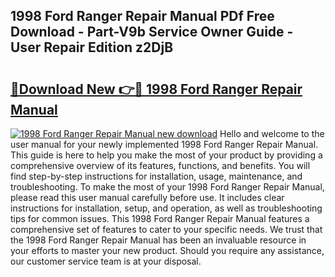 ## 1998 Ford Ranger Repair Manual PDf Free Download - Part-V9b Service Owner Guide - User Repair Edition z2DjB

# <h2><a href="http://bc23304.oget.top/?id=1998+Ford+Ranger+Repair+Manual">🔗Download New 👉🔴 1998 Ford Ranger Repair Manual</a></h2>

[![1998 Ford Ranger Repair Manual new download](https://i.imgur.com/5g1atiW.png)](http://bc23304.oget.top/?id=1998+Ford+Ranger+Repair+Manual)
Hello and welcome to the user manual for your newly implemented 1998 Ford Ranger Repair Manual. This guide is here to help you make the most of your product by providing a comprehensive overview of its features, functions, and benefits. You will find step-by-step instructions for installation, usage, maintenance, and troubleshooting. To make the most of your 1998 Ford Ranger Repair Manual, please read this user manual carefully before use. It includes clear instructions for installation, setup, and operation, as well as troubleshooting tips for common issues. This 1998 Ford Ranger Repair Manual features a comprehensive set of features to cater to your specific needs. We trust that the 1998 Ford Ranger Repair Manual has been an invaluable resource in your efforts to master your new product. Should you require any assistance, our customer service team is at your disposal.
